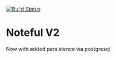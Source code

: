 [![Build Status](https://travis-ci.org/thinkful-ei25/arun-noteful-v2.svg?branch=master)](https://travis-ci.org/thinkful-ei25/arun-noteful-v2)

# Noteful V2

Now with added persistence via postgresql
